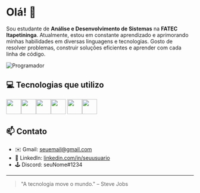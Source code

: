 # Olá! 👋

Sou estudante de **Análise e Desenvolvimento de Sistemas** na **FATEC Itapetininga**. Atualmente, estou em constante aprendizado e aprimorando minhas habilidades em diversas linguagens e tecnologias. Gosto de resolver problemas, construir soluções eficientes e aprender com cada linha de código.

![Programador](https://media1.tenor.com/m/SxJQcg2-UGkAAAAC/working-from.gif)

## 💻 Tecnologias que utilizo
<img src="https://cdn.jsdelivr.net/gh/devicons/devicon@latest/icons/html5/html5-original.svg" width="40" height="40"/><img src="https://cdn.jsdelivr.net/gh/devicons/devicon@latest/icons/bootstrap/bootstrap-original.svg" width="40" height="40"/><img src="https://cdn.jsdelivr.net/gh/devicons/devicon@latest/icons/javascript/javascript-original.svg" width="40" height="40"/><img src="https://cdn.jsdelivr.net/gh/devicons/devicon@latest/icons/java/java-original.svg" width="40" height="40"/> <img src="https://cdn.jsdelivr.net/gh/devicons/devicon@latest/icons/c/c-original.svg" width="40" height="40"/><img src="https://cdn.jsdelivr.net/gh/devicons/devicon@latest/icons/flutter/flutter-original.svg" width="40" height="40"/>
          
          
          
          
          

## 📫 Contato

- ✉️ Gmail: [seuemail@gmail.com](mailto:seuemail@gmail.com)
- 💼 LinkedIn: [linkedin.com/in/seuusuario](https://www.linkedin.com/in/seuusuario)
- 🕹️ Discord: seuNome#1234

---

> "A tecnologia move o mundo." – Steve Jobs

